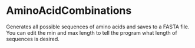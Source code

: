 # AminoAcidCombinations
Generates all possible sequences of amino acids and saves to a FASTA file. You can edit the min and max length to tell the program what length of sequences is desired.
